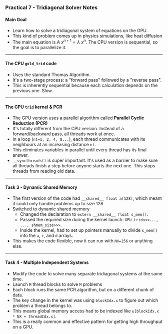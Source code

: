 ### Practical 7 - Tridiagonal Solver Notes

#### Main Goal
* Learn how to solve a tridiagonal system of equations on the GPU.
* This kind of problem comes up in physics simulations, like heat diffusion
* The main equation is $A~x^{n+1}=\lambda~x^{n}$. The CPU version is sequential, so the goal is to parallelize it.

---

#### The CPU `gold_trid` code
* Uses the standard Thomas Algorithm.
* It's a two-stage process: a "forward pass" followed by a "reverse pass".
* This is inherently sequential because each calculation depends on the previous one. Slow.

---

#### The GPU `trid` kernel & PCR
* The GPU version uses a parallel algorithm called **Parallel Cyclic Reduction (PCR)**
* It's totally different from the CPU version. Instead of a forward/backward pass, all threads work at once.
* In a loop (`nt=1, 2, 4, 8...`), each thread communicates with its neighbours at an increasing distance `nt`.
* This eliminates variables in parallel until every thread has its final answer.
* `__syncthreads()` is super important. It's used as a barrier to make sure all threads finish a step before anyone starts the next one. This stops threads from reading old data.

---

#### Task 3 - Dynamic Shared Memory
* The first version of the code had `__shared__ float a[128]`, which meant it could only handle problems up to size 128
* Switched to dynamic shared memory
    * Changed the declaration to `extern __shared__ float s_mem[]`.
    * Passed the required size during the kernel launch: `GPU_trid<<<..., ..., shmem_size>>>`.
    * Inside the kernel, had to set up pointers manually to divide `s_mem[]` into the `a`, `c`, and `d` arrays.
* This makes the code flexible, now it can run with `NX=256` or anything else.

---

#### Task 4 - Multiple Independent Systems
* Modify the code to solve many separate tridiagonal systems at the same time.
* Launch `M` thread blocks to solve `M` problems
* Each block runs the same PCR algorithm, but on a different chunk of data.
* The key change in the kernel was using `blockIdx.x` to figure out which problem a thread belongs to.
* This means global memory access had to be indexed like `u[blockIdx.x * NX + threadIdx.x]`.
* This is a really common and effective pattern for getting high throughput on a GPU.